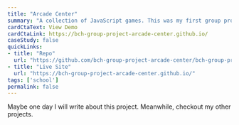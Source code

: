 ```yaml
---
title: "Arcade Center"
summary: "A collection of JavaScript games. This was my first group project."
cardCtaText: View Demo
cardCtaLink: https://bch-group-project-arcade-center.github.io/
caseStudy: false
quickLinks:
- title: "Repo"
  url: "https://github.com/bch-group-project-arcade-center/bch-group-project-arcade-center.github.io"
- title: "Live Site"
  url: "https://bch-group-project-arcade-center.github.io/"
tags: ['school']
permalink: false
---
```

Maybe one day I will write about this project. Meanwhile, checkout my other projects.

